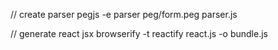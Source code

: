 // create parser
pegjs -e parser peg/form.peg parser.js

// generate react jsx
browserify -t reactify react.js -o bundle.js

